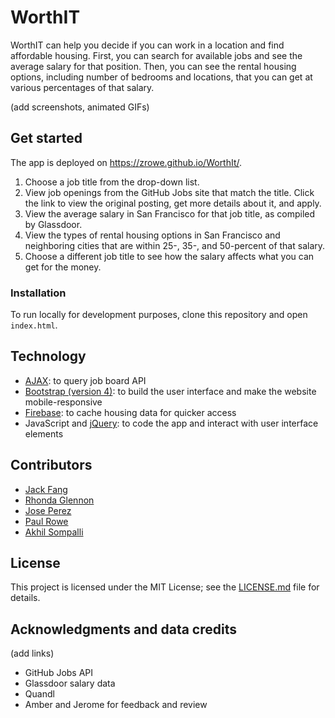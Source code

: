 # WorthIT

WorthIT can help you decide if you can work in a location and find affordable housing. First, you can search for available jobs and see the average salary for that position. Then, you can see the rental housing options, including number of bedrooms and locations, that you can get at various percentages of that salary.

(add screenshots, animated GIFs)

## Get started

The app is deployed on https://zrowe.github.io/WorthIt/.

1. Choose a job title from the drop-down list.
2. View job openings from the GitHub Jobs site that match the title. Click the link to view the original posting, get more details about it, and apply.
3. View the average salary in San Francisco for that job title, as compiled by Glassdoor.
4. View the types of rental housing options in San Francisco and neighboring cities that are within 25-, 35-, and 50-percent of that salary.
5. Choose a different job title to see how the salary affects what you can get for the money.

### Installation

To run locally for development purposes, clone this repository and open `index.html`.

## Technology

- [AJAX](https://en.wikipedia.org/wiki/Ajax_(programming)): to query job board API
- [Bootstrap (version 4)](https://getbootstrap.com/docs/4.0/getting-started/introduction/): to build the user interface and make the website mobile-responsive
- [Firebase](https://firebase.google.com/): to cache housing data for quicker access
- JavaScript and [jQuery](https://jquery.com/): to code the app and interact with user interface elements

## Contributors

- [Jack Fang](https://github.com/jackfang415)
- [Rhonda Glennon](https://github.com/rmglennon)
- [Jose Perez](https://github.com/jperez650)
- [Paul Rowe](https://github.com/zrowe)
- [Akhil Sompalli](https://github.com/sompaak)

## License

This project is licensed under the MIT License; see the [LICENSE.md](LICENSE.md) file for details.

## Acknowledgments and data credits

(add links)

- GitHub Jobs API
- Glassdoor salary data
- Quandl
- Amber and Jerome for feedback and review
